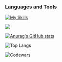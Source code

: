 ### Languages and Tools
[![My Skills](https://skillicons.dev/icons?i=cs,dotnet,postgres,aws,git,docker,mongo,redis,rabbitmq,bots)](https://skillicons.dev)

![](https://komarev.com/ghpvc/?username=mcconderez)

[![Anurag's GitHub stats](https://github-readme-stats.vercel.app/api?username=mcconderez&show_icons=true&theme=tokyonight)](https://github.com/anuraghazra/github-readme-stats)

![Top Langs](https://github-readme-stats.vercel.app/api/top-langs/?username=mcconderez&hide_progress=false&theme=tokyonight)

![Codewars](https://github.r2v.ch/codewars?user=McConderEz)
